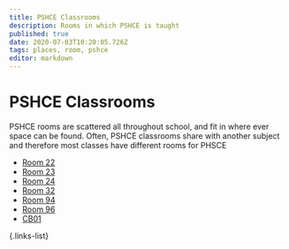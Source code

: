 ```yaml
---
title: PSHCE Classrooms
description: Rooms in which PSHCE is taught
published: true
date: 2020-07-03T10:20:05.726Z
tags: places, room, pshce
editor: markdown
---
```


# PSHCE Classrooms
PSHCE rooms are scattered all throughout school, and fit in where ever space can be found. Often, PSHCE classrooms share with another subject and therefore most classes have different rooms for PHSCE
- [Room 22](/groups/rooms/history/22)
- [Room 23](/groups/rooms/history/23)
- [Room 24](/groups/rooms/rs/24)
- [Room 32](/groups/rooms/history/32)
- [Room 94](/groups/rooms/drama/94)
- [Room 96](groups/rooms/pshce/96)
- [CB01](/groups/rooms/pshce/cb01)

{.links-list}
